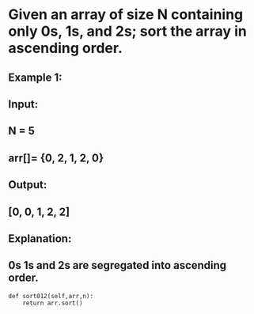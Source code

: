 # Given an array of size N containing only 0s, 1s, and 2s; sort the array in ascending order.
## Example 1:
## Input: 
## N = 5
## arr[]= {0, 2, 1, 2, 0}
## Output:
## [0, 0, 1, 2, 2]
## Explanation:
## 0s 1s and 2s are segregated into ascending order.
 
```
def sort012(self,arr,n):
    return arr.sort()
```
